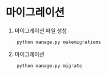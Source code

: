 # 마이그레이션
1. 마이그레이션 파일 생성
```
    python manage.py makemigrations
```

2. 마이그레이션
```
    python manage.py migrate